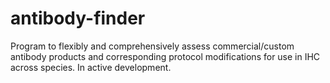 # antibody-finder
Program to flexibly and comprehensively assess commercial/custom antibody products and corresponding protocol modifications for use in IHC across species. In active development.
